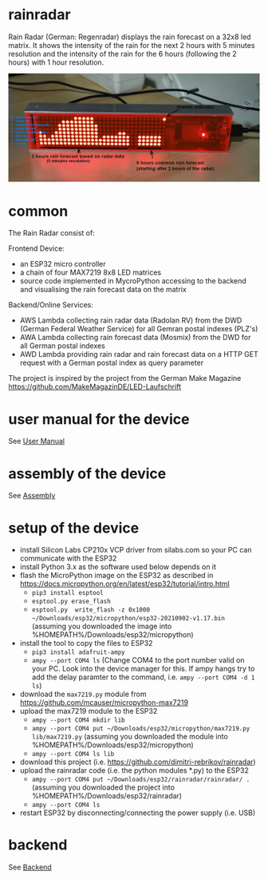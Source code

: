 # rainradar

Rain Radar (German: Regenradar)  displays the rain forecast on a 32x8 led matrix.
It shows the intensity of the rain for the next 2 hours with 5 minutes resolution 
and the intensity of the rain for the 6 hours (following the 2 hours) with 1 hour resolution.

![picture](doc/rainradar.jpg)

# common
The Rain Radar consist of:

Frontend Device:
- an ESP32 micro controller
- a chain of four MAX7219 8x8 LED matrices
- source code implemented in MycroPython accessing to the backend and visualising the rain forecast data on the matrix

Backend/Online Services:
- AWS Lambda collecting rain radar data (Radolan RV) from the DWD (German Federal Weather Service) for all Gemran postal indexes (PLZ's)
- AWA Lambda collecting rain forecast data (Mosmix) from the DWD for all German postal indexes
- AWD Lambda providing rain radar and rain forecast data on a HTTP GET request with a German postal index as query parameter

The project is inspired by the project from the German Make Magazine https://github.com/MakeMagazinDE/LED-Laufschrift

# user manual for the device

See [User Manual](doc/manual/MANUAL.md)

# assembly of the device

See [Assembly](doc/assembly/ASSEMBLY.md)
# setup of the device

- install Silicon Labs CP210x VCP driver from silabs.com so your PC can communicate with the ESP32 
- install Python 3.x as the software used below depends on it
- flash the MicroPython image on the ESP32 as described in https://docs.micropython.org/en/latest/esp32/tutorial/intro.html
  - `pip3 install esptool`
  - `esptool.py erase_flash`
  - `esptool.py  write_flash -z 0x1000  ~/Downloads/esp32/micropython/esp32-20210902-v1.17.bin` (assuming you downloaded the image into %HOMEPATH%/Downloads/esp32/micropython)
- install the tool to copy the files to ESP32
  - `pip3 install adafruit-ampy`
  - `ampy --port COM4 ls` (Change COM4 to the port number valid on your PC. Look into the device manager for this. If ampy hangs try to add the delay paramter to the command, i.e. `ampy --port COM4 -d 1 ls`)
- download the `max7219.py` module from  https://github.com/mcauser/micropython-max7219
- upload the max7219 module to the ESP32
  - `ampy --port COM4 mkdir lib`
  - `ampy --port COM4 put ~/Downloads/esp32/micropython/max7219.py lib/max7219.py` (assuming you downloaded the module into %HOMEPATH%/Downloads/esp32/micropython)
  - `ampy --port COM4 ls lib`
- download this project (i.e. https://github.com/dimitri-rebrikov/rainradar)
- upload the rainradar code (i.e. the python modules *.py) to the ESP32
  - `ampy --port COM4 put ~/Downloads/esp32/rainradar/rainradar/ .` (assuming you downloaded the project into %HOMEPATH%/Downloads/esp32/rainradar)
  - `ampy --port COM4 ls`
- restart ESP32 by disconnecting/connecting the power supply (i.e. USB)

# backend

See [Backend](aws-backend/BACKEND.md)